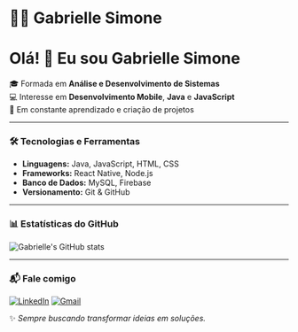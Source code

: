 # 👩‍💻 Gabrielle Simone

# Olá! 👋 Eu sou Gabrielle Simone

🎓 Formada em **Análise e Desenvolvimento de Sistemas**  
💻 Interesse em **Desenvolvimento Mobile**, **Java** e **JavaScript**  
🚀 Em constante aprendizado e criação de projetos  


---

### 🛠️ Tecnologias e Ferramentas
- **Linguagens:** Java, JavaScript, HTML, CSS
- **Frameworks:** React Native, Node.js
- **Banco de Dados:** MySQL, Firebase
- **Versionamento:** Git & GitHub

---

### 📊 Estatísticas do GitHub
![Gabrielle's GitHub stats](https://github-readme-stats.vercel.app/api?username=gabriellesimonec&show_icons=true&theme=dracula)

---

### 📬 Fale comigo

[![LinkedIn](https://img.shields.io/badge/LinkedIn-0077B5?style=for-the-badge&logo=linkedin&logoColor=white)](https://www.linkedin.com/in/SEU-PERFIL-AQUI/)
[![Gmail](https://img.shields.io/badge/Gmail-D14836?style=for-the-badge&logo=gmail&logoColor=white)](mailto:gabysimonegaby@gmail.com)

✨ _Sempre buscando transformar ideias em soluções._
